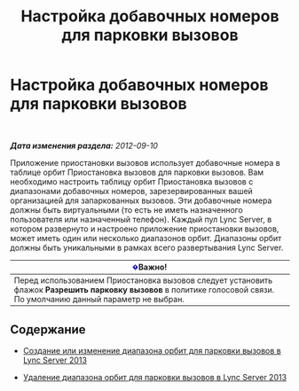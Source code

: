 ﻿---
title: Настройка добавочных номеров для парковки вызовов
TOCTitle: Настройка добавочных номеров для парковки вызовов
ms:assetid: fbf97624-9587-42a6-b276-1b69c574a74d
ms:mtpsurl: https://technet.microsoft.com/ru-ru/library/Gg182611(v=OCS.15)
ms:contentKeyID: 49311767
ms.date: 05/19/2016
mtps_version: v=OCS.15
ms.translationtype: HT
---

# Настройка добавочных номеров для парковки вызовов

 

_**Дата изменения раздела:** 2012-09-10_

Приложение приостановки вызовов использует добавочные номера в таблице орбит Приостановка вызовов для парковки вызовов. Вам необходимо настроить таблицу орбит Приостановка вызовов с диапазонами добавочных номеров, зарезервированных вашей организацией для запаркованных вызовов. Эти добавочные номера должны быть виртуальными (то есть не иметь назначенного пользователя или назначенный телефон). Каждый пул Lync Server, в котором развернуто и настроено приложение приостановки вызовов, может иметь один или несколько диапазонов орбит. Диапазоны орбит должны быть уникальными в рамках всего развертывания Lync Server.

<table>
<thead>
<tr class="header">
<th><img src="images/JJ618369.important(OCS.15).gif" title="important" alt="important" />Важно!</th>
</tr>
</thead>
<tbody>
<tr class="odd">
<td>Перед использованием Приостановка вызовов следует установить флажок <strong>Разрешить парковку вызовов</strong> в политике голосовой связи. По умолчанию данный параметр не выбран.</td>
</tr>
</tbody>
</table>


## Содержание

  - [Создание или изменение диапазона орбит для парковки вызовов в Lync Server 2013](lync-server-2013-create-or-modify-a-call-park-orbit-range.md)

  - [Удаление диапазона орбит для парковки вызовов в Lync Server 2013](lync-server-2013-delete-a-call-park-orbit-range.md)

